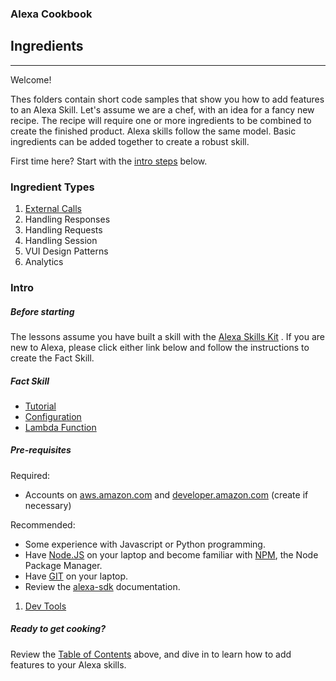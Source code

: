 
### Alexa Cookbook
## Ingredients
<hr />

Welcome!

Thes folders contain short code samples that show you how to add features to an Alexa Skill.
Let's assume we are a chef, with an idea for a fancy new recipe.
The recipe will require one or more ingredients to be combined to create the finished product.
Alexa skills follow the same model. Basic ingredients can be added together to create a robust skill.


First time here?  Start with the [intro steps](#intro) below.

### Ingredient Types <a id="toc"></a>

1. [External Calls](ExternalCalls)
1. Handling Responses
1. Handling Requests
1. Handling Session
1. VUI Design Patterns
1. Analytics


### Intro <a id="intro"></a>

##### Before starting
The lessons assume you have built a skill with the [Alexa Skills Kit](https://developer.amazon.com/ask) .
If you are new to Alexa, please click either link below and follow the instructions to create the Fact Skill.

##### Fact Skill
*  [Tutorial](https://github.com/alexa/skill-sample-nodejs-fact)
*  [Configuration](https://gist.github.com/robm26/0c3b0d02aeca5d445b1c23bf537f5c58)
*  [Lambda Function](https://console.aws.amazon.com/lambda/home?region=us-east-1#/create/configure-triggers?bp=alexa-skill-kit-sdk-factskill)



##### Pre-requisites
Required:
* Accounts on [aws.amazon.com](aws.amazon.com) and [developer.amazon.com](developer.amazon.com) (create if necessary)

Recommended:
* Some experience with Javascript or Python programming.
* Have [Node.JS](https://nodejs.org/en/) on your laptop and become familiar with [NPM](https://www.npmjs.com), the Node Package Manager.
* Have [GIT](http://www.git.com) on your laptop.
* Review the [alexa-sdk](https://www.npmjs.com/package/alexa-sdk) documentation.


1. [Dev Tools](DevTools)

##### Ready to get cooking?

Review the [Table of Contents](#toc) above, and dive in to learn how to add features to your Alexa skills.
